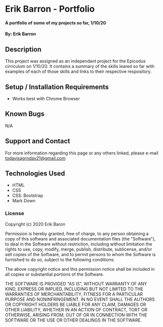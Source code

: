 # Erik Barron - Portfolio

#### A portfolio of some of my projects so far, 1/10/20

#### By: Erik Barron

## Description

This project was assigned as an independant project for the Epicodus cirriculum on 1/10/20. It contains a summary of the skills leared so far with examples of each of those skills and links to their respective respository.

## Setup / Installation Requirements

* Works best with Chrome Browser

## Known Bugs

N/A

## Support and Contact

For more information regarding this page or any others linked, please e-mail todayisagrnday21@gmail.com

## Technologies Used

* HTML
* CSS
* CSS: Bootstrap
* Mark Down

### License

Copyright (c) 2020 Erik Baron

Permission is hereby granted, free of charge, to any person obtaining a copy
of this software and associated documentation files (the "Software"), to deal
in the Software without restriction, including without limitation the rights
to use, copy, modify, merge, publish, distribute, sublicense, and/or sell
copies of the Software, and to permit persons to whom the Software is
furnished to do so, subject to the following conditions:

The above copyright notice and this permission notice shall be included in all
copies or substantial portions of the Software.

THE SOFTWARE IS PROVIDED "AS IS", WITHOUT WARRANTY OF ANY KIND, EXPRESS OR
IMPLIED, INCLUDING BUT NOT LIMITED TO THE WARRANTIES OF MERCHANTABILITY,
FITNESS FOR A PARTICULAR PURPOSE AND NONINFRINGEMENT. IN NO EVENT SHALL THE
AUTHORS OR COPYRIGHT HOLDERS BE LIABLE FOR ANY CLAIM, DAMAGES OR OTHER
LIABILITY, WHETHER IN AN ACTION OF CONTRACT, TORT OR OTHERWISE, ARISING FROM,
OUT OF OR IN CONNECTION WITH THE SOFTWARE OR THE USE OR OTHER DEALINGS IN THE
SOFTWARE.